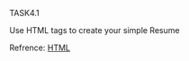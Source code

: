 TASK4.1

Use HTML tags to create your simple Resume 

Refrence:
[HTML]([HTML.pdf](https://github.com/monika200/GUVI-TASKS/files/5677232/HTML.Cheat.Sheet.pdf))
